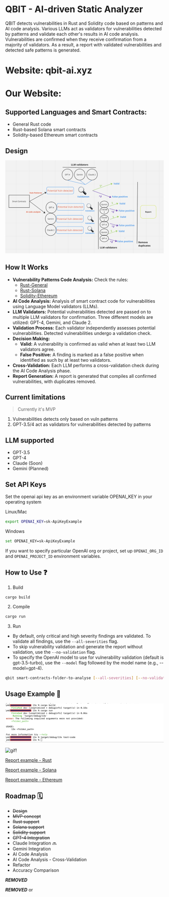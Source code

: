 # QBIT - AI-driven Static Analyzer

QBIT detects vulnerabilities in Rust and Solidity code based on patterns and AI code analysis. Various LLMs act as validators for vulnerabilities detected by patterns and validate each other's results in AI code analysis. Vulnerabilities are confirmed when they receive confirmation from a majority of validators. As a result, a report with validated vulnerabilities and detected safe patterns is generated.

# Website: qbit-ai.xyz

# Our Website: 

## Supported Languages and Smart Contracts:

- General Rust code
- Rust-based Solana smart contracts
- Solidity-based Ethereum smart contracts

## Design

![design](/etc/de.png)

## How It Works

- **Vulnerability Patterns Code Analysis:** Check the rules:
    - [Rust-General](etc/patterns-rust.md)
    - [Rust-Solana](etc/patterns-sol.md)
    - [Solidity-Ethereum](etc/patterns-eth-solidity.md)
- **AI Code Analysis:** Analysis of smart contract code for vulnerabilities using Language Model validators (LLMs).
- **LLM Validators:** Potential vulnerabilities detected are passed on to multiple LLM validators for confirmation. Three different models are utilized: GPT-4, Gemini, and Claude 2.
- **Validation Process:** Each validator independently assesses potential vulnerabilities. Detected vulnerabilities undergo a validation check.
- **Decision Making:**
  - **Valid:** A vulnerability is confirmed as valid when at least two LLM validators agree.
  - **False Positive:** A finding is marked as a false positive when identified as such by at least two validators.
- **Cross-Validation:** Each LLM performs a cross-validation check during the AI Code Analysis phase.
- **Report Generation:** A report is generated that compiles all confirmed vulnerabilities, with duplicates removed.

## Current limitations

> Currently it's MVP 

1. Vulnerabilities detects only based on vuln patterns
2. GPT-3.5/4 act as validators for vulnerabilities detected by patterns

## LLM supported

- GPT-3.5
- GPT-4
- Claude (Soon)
- Gemini (Planned)

## Set API Keys

Set the openai api key as an environment variable OPENAI_KEY in your operating system

Linux/Mac

```bash
export OPENAI_KEY=sk-ApiKeyExample
```

Windows

```bash
set OPENAI_KEY=sk-ApiKeyExample
```

If you want to specify particular OpenAI org or project, set up `OPENAI_ORG_ID` and `OPENAI_PROJECT_ID` environment variables. 

## How to Use ❓

1. Build
```bash
cargo build
```
2. Compile
```bash
cargo run
```
3. Run

- By default, only critical and high severity findings are validated. To validate all findings, use the ```--all-severities``` flag.
- To skip vulnerability validation and generate the report without validation, use the ```--no-validation``` flag.
- To specify the OpenAI model to use for vulnerability validation (default is gpt-3.5-turbo), use the ```--model``` flag followed by the model name (e.g., --model=gpt-4).

```bash
qbit smart-contracts-folder-to-analyse [--all-severities] [--no-validation] [--model=MODEL]
```

## Usage Example 🏁

![exec!](etc/exec.png)

![gif!](etc/report.gif)

[Report example - Rust](https://github.com/VulnPlanet/qbit/blob/main/etc/QBIT_SAST_Report_Rust.html)

[Report example - Solana](https://github.com/VulnPlanet/qbit/blob/main/etc/QBIT_SAST_Report.html)

[Report example - Ethereum](https://github.com/VulnPlanet/qbit/blob/main/etc/Solidity-Ethereum_QBIT_SAST_Report.html)

## Roadmap 🗓️

- ~~Design~~
- ~~MVP concept~~
- ~~Rust support~~
- ~~Solana support~~
- ~~Solidity support~~
- ~~GPT-4 Integration~~ 
- Claude Integration 🔜 
- Gemini Integration 
- AI Code Analysis
- AI Code Analysis - Cross-Validation
- Refactor
- Accuracy Comparison

***REMOVED***

***REMOVED*** or 
